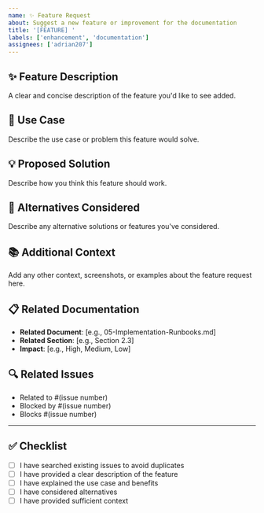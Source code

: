 ```yaml
---
name: ✨ Feature Request
about: Suggest a new feature or improvement for the documentation
title: '[FEATURE] '
labels: ['enhancement', 'documentation']
assignees: ['adrian207']
---
```


## ✨ Feature Description
A clear and concise description of the feature you'd like to see added.

## 🎯 Use Case
Describe the use case or problem this feature would solve.

## 💡 Proposed Solution
Describe how you think this feature should work.

## 🔄 Alternatives Considered
Describe any alternative solutions or features you've considered.

## 📚 Additional Context
Add any other context, screenshots, or examples about the feature request here.

## 📋 Related Documentation
- **Related Document**: [e.g., 05-Implementation-Runbooks.md]
- **Related Section**: [e.g., Section 2.3]
- **Impact**: [e.g., High, Medium, Low]

## 🔍 Related Issues
- Related to #(issue number)
- Blocked by #(issue number)
- Blocks #(issue number)

---

## ✅ Checklist
- [ ] I have searched existing issues to avoid duplicates
- [ ] I have provided a clear description of the feature
- [ ] I have explained the use case and benefits
- [ ] I have considered alternatives
- [ ] I have provided sufficient context

